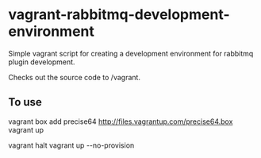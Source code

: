 vagrant-rabbitmq-development-environment
========================================

Simple vagrant script for creating a development environment for rabbitmq plugin development.

Checks out the source code to /vagrant.

To use
------

vagrant box add precise64  http://files.vagrantup.com/precise64.box
vagrant up

vagrant halt
vagrant up --no-provision

